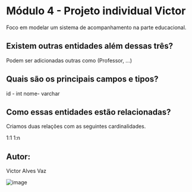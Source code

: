 
# Módulo 4 - Projeto individual Victor

Foco em modelar um sistema de acompanhamento na parte educacional.

## Existem outras entidades além dessas três?

Podem ser adicionadas outras como (Professor, ...)

## Quais são os principais campos e tipos?

id - int
nome- varchar

## Como essas entidades estão relacionadas?

Criamos duas relações com as seguintes cardinalidades.

1:1
1:n

## Autor: 
Victor Alves Vaz 


![image](https://user-images.githubusercontent.com/114522900/212335845-54444f04-7c2a-400b-a456-ee5ab6875a1c.png)
